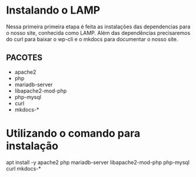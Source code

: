 # Instalando o LAMP

Nessa primeira primeira etapa é feita as instalações das dependencias para o nosso site, conhecida como LAMP. Além das dependências precisaremos do curl para baixar o wp-cli e o mkdocs para documentar o nosso site.

## PACOTES

- apache2
- php
- mariadb-server
- libapache2-mod-php
- php-mysql
- curl
- mkdocs-*

# Utilizando o comando para instalação

apt install -y apache2 php mariadb-server libapache2-mod-php php-mysql curl mkdocs-*

   
